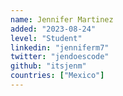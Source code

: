 ```yaml
---
name: Jennifer Martinez
added: "2023-08-24"
level: "Student"
linkedin: "jenniferm7"
twitter: "jendoescode"
github: "itsjenm"
countries: ["Mexico"]
---
```

